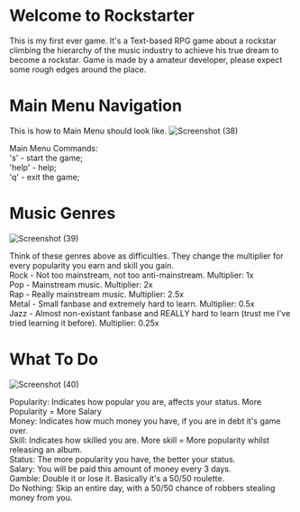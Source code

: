 # Welcome to Rockstarter
This is my first ever game. It's a Text-based RPG game about a rockstar climbing the hierarchy of the music industry to achieve his true dream to become a rockstar. Game is made by a amateur developer, please expect some rough edges around the place.
# Main Menu Navigation
This is how to Main Menu should look like.
![Screenshot (38)](https://user-images.githubusercontent.com/117014887/200149647-2f55f641-c7b4-4989-9568-86e86d4b7950.png)

Main Menu Commands:  
's'       - start the game;  
'help'    - help;  
'q'       - exit the game;  
# Music Genres
![Screenshot (39)](https://user-images.githubusercontent.com/117014887/200149865-42ac4c03-a5dd-463e-938c-f99d2a0777c3.png)

Think of these genres above as difficulties. They change the multiplier for every popularity you earn and skill you gain.  
Rock  - Not too mainstream, not too anti-mainstream. Multiplier: 1x  
Pop   - Mainstream music. Multiplier: 2x  
Rap   - Really mainstream music. Multiplier: 2.5x  
Metal - Small fanbase and extremely hard to learn. Multiplier: 0.5x  
Jazz  - Almost non-existant fanbase and REALLY hard to learn (trust me I've tried learning it before). Multiplier: 0.25x  
# What To Do
![Screenshot (40)](https://user-images.githubusercontent.com/117014887/200150240-bb3860e5-61c3-4c79-b2d7-188808158153.png)

Popularity: Indicates how popular you are, affects your status. More Popularity = More Salary  
Money:      Indicates how much money you have, if you are in debt it's game over.  
Skill:      Indicates how skilled you are. More skill = More popularity whilst releasing an album.  
Status:     The more popularity you have, the better your status.  
Salary:     You will be paid this amount of money every 3 days.  
Gamble:     Double it or lose it. Basically it's a 50/50 roulette.  
Do Nothing: Skip an entire day, with a 50/50 chance of robbers stealing money from you.  
